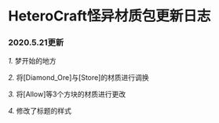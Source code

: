 # HeteroCraft怪异材质包更新日志

### 2020.5.21更新

_1._ 梦开始的地方

_2._ 将[Diamond_Ore]与[Store]的材质进行调换

_3._ 将[Allow]等3个方块的材质进行更改

_4._ 修改了标题的样式
